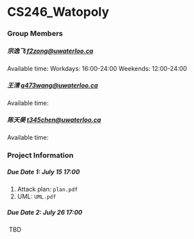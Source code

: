 # CS246_Watopoly

### Group Members

##### 宗逸飞 f2zong@uwaterloo.ca

Available time:	Workdays: 16:00-24:00	Weekends: 12:00-24:00

##### 王清 q473wang@uwaterloo.ca

Available time:

##### 陈天昊 t345chen@uwaterloo.ca

Available time:



### Project Information

##### Due Date 1: July 15 17:00

1. Attack plan: `plan.pdf`
2. UML: `UML.pdf`

##### Due Date 2: July 26 17:00

​	TBD

